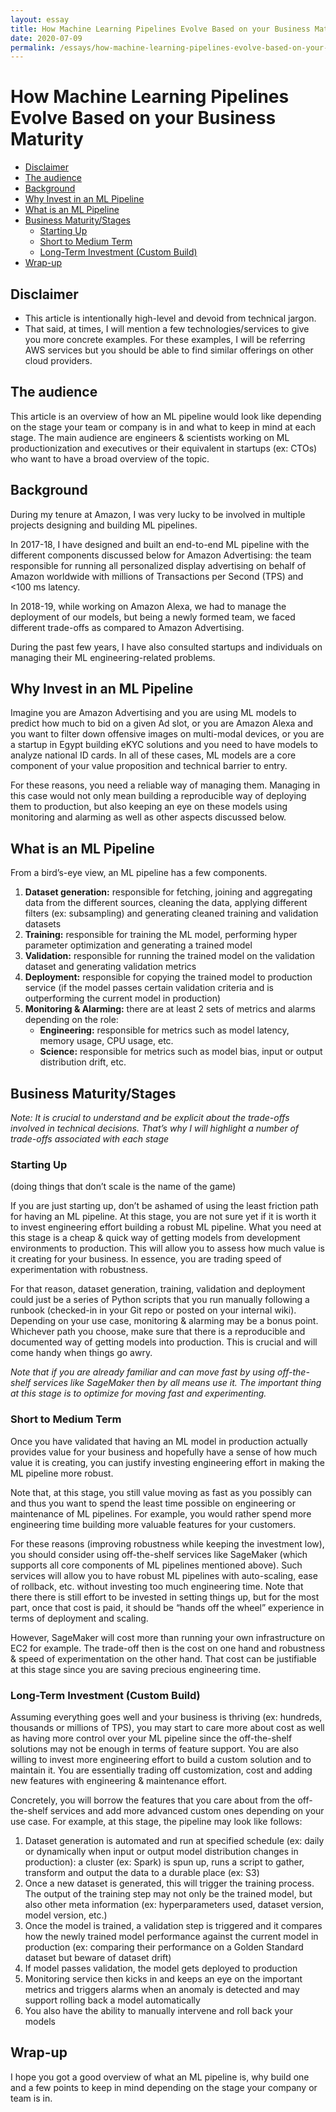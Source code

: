 ```yaml
---
layout: essay
title: How Machine Learning Pipelines Evolve Based on your Business Maturity
date: 2020-07-09
permalink: /essays/how-machine-learning-pipelines-evolve-based-on-your-business-maturity
---
```


# How Machine Learning Pipelines Evolve Based on your Business Maturity

- [Disclaimer](#disclaimer)
- [The audience](#the-audience)
- [Background](#background)
- [Why Invest in an ML Pipeline](#why-invest-in-an-ml-pipeline)
- [What is an ML Pipeline](#what-is-an-ml-pipeline)
- [Business Maturity/Stages](#business-maturitystages)
  - [Starting Up](#starting-up)
  - [Short to Medium Term](#short-to-medium-term)
  - [Long-Term Investment (Custom Build)](#long-term-investment-custom-build)
- [Wrap-up](#wrap-up)

## Disclaimer

- This article is intentionally high-level and devoid from technical jargon.
- That said, at times, I will mention a few technologies/services to give you more concrete examples. For these examples, I will be referring AWS services but you should be able to find similar offerings on other cloud providers.

## The audience

This article is an overview of how an ML pipeline would look like depending on the stage your team or company is in and what to keep in mind at each stage. The main audience are engineers & scientists working on ML productionization and executives or their equivalent in startups (ex: CTOs) who want to have a broad overview of the topic.

## Background

During my tenure at Amazon, I was very lucky to be involved in multiple projects designing and building ML pipelines.

In 2017-18, I have designed and built an end-to-end ML pipeline with the different components discussed below for Amazon Advertising: the team responsible for running all personalized display advertising on behalf of Amazon worldwide with millions of Transactions per Second (TPS) and <100 ms latency.

In 2018-19, while working on Amazon Alexa, we had to manage the deployment of our models, but being a newly formed team, we faced different trade-offs as compared to Amazon Advertising.

During the past few years, I have also consulted startups and individuals on managing their ML engineering-related problems.

## Why Invest in an ML Pipeline

Imagine you are Amazon Advertising and you are using ML models to predict how much to bid on a given Ad slot, or you are Amazon Alexa and you want to filter down offensive images on multi-modal devices, or you are a startup in Egypt building eKYC solutions and you need to have models to analyze national ID cards. In all of these cases, ML models are a core component of your value proposition and technical barrier to entry.

For these reasons, you need a reliable way of managing them. Managing in this case would not only mean building a reproducible way of deploying them to production, but also keeping an eye on these models using monitoring and alarming as well as other aspects discussed below.

## What is an ML Pipeline

From a bird’s-eye view, an ML pipeline has a few components.

1. **Dataset generation:** responsible for fetching, joining and aggregating data from the different sources, cleaning the data, applying different filters (ex: subsampling) and generating cleaned training and validation datasets
1. **Training:** responsible for training the ML model, performing hyper parameter optimization and generating a trained model
1. **Validation:** responsible for running the trained model on the validation dataset and generating validation metrics
1. **Deployment:** responsible for copying the trained model to production service (if the model passes certain validation criteria and is outperforming the current model in production)
1. **Monitoring & Alarming:** there are at least 2 sets of metrics and alarms depending on the role:
   - **Engineering:** responsible for metrics such as model latency, memory usage, CPU usage, etc.
   - **Science:** responsible for metrics such as model bias, input or output distribution drift, etc.

## Business Maturity/Stages

_Note: It is crucial to understand and be explicit about the trade-offs involved in technical decisions. That’s why I will highlight a number of trade-offs associated with each stage_

### Starting Up

(doing things that don’t scale is the name of the game)

If you are just starting up, don’t be ashamed of using the least friction path for having an ML pipeline. At this stage, you are not sure yet if it is worth it to invest engineering effort building a robust ML pipeline. What you need at this stage is a cheap & quick way of getting models from development environments to production. This will allow you to assess how much value is it creating for your business. In essence, you are trading speed of experimentation with robustness.

For that reason, dataset generation, training, validation and deployment could just be a series of Python scripts that you run manually following a runbook (checked-in in your Git repo or posted on your internal wiki). Depending on your use case, monitoring & alarming may be a bonus point. Whichever path you choose, make sure that there is a reproducible and documented way of getting models into production. This is crucial and will come handy when things go awry.

_Note that if you are already familiar and can move fast by using off-the-shelf services like SageMaker then by all means use it. The important thing at this stage is to optimize for moving fast and experimenting._

### Short to Medium Term

Once you have validated that having an ML model in production actually provides value for your business and hopefully have a sense of how much value it is creating, you can justify investing engineering effort in making the ML pipeline more robust.

Note that, at this stage, you still value moving as fast as you possibly can and thus you want to spend the least time possible on engineering or maintenance of ML pipelines. For example, you would rather spend more engineering time building more valuable features for your customers.

For these reasons (improving robustness while keeping the investment low), you should consider using off-the-shelf services like SageMaker (which supports all core components of ML pipelines mentioned above). Such services will allow you to have robust ML pipelines with auto-scaling, ease of rollback, etc. without investing too much engineering time. Note that there there is still effort to be invested in setting things up, but for the most part, once that cost is paid, it should be “hands off the wheel” experience in terms of deployment and scaling.

However, SageMaker will cost more than running your own infrastructure on EC2 for example. The trade-off then is the cost on one hand and robustness & speed of experimentation on the other hand. That cost can be justifiable at this stage since you are saving precious engineering time.

### Long-Term Investment (Custom Build)

Assuming everything goes well and your business is thriving (ex: hundreds, thousands or millions of TPS), you may start to care more about cost as well as having more control over your ML pipeline since the off-the-shelf solutions may not be enough in terms of feature support. You are also willing to invest more engineering effort to build a custom solution and to maintain it. You are essentially trading off customization, cost and adding new features with engineering & maintenance effort.

Concretely, you will borrow the features that you care about from the off-the-shelf services and add more advanced custom ones depending on your use case. For example, at this stage, the pipeline may look like follows:

1. Dataset generation is automated and run at specified schedule (ex: daily or dynamically when input or output model distribution changes in production): a cluster (ex: Spark) is spun up, runs a script to gather, transform and output the data to a durable place (ex: S3)
1. Once a new dataset is generated, this will trigger the training process. The output of the training step may not only be the trained model, but also other meta information (ex: hyperparameters used, dataset version, model version, etc.)
1. Once the model is trained, a validation step is triggered and it compares how the newly trained model performance against the current model in production (ex: comparing their performance on a Golden Standard dataset but beware of dataset drift)
1. If model passes validation, the model gets deployed to production
1. Monitoring service then kicks in and keeps an eye on the important metrics and triggers alarms when an anomaly is detected and may support rolling back a model automatically
1. You also have the ability to manually intervene and roll back your models

## Wrap-up

I hope you got a good overview of what an ML pipeline is, why build one and a few points to keep in mind depending on the stage your company or team is in.
